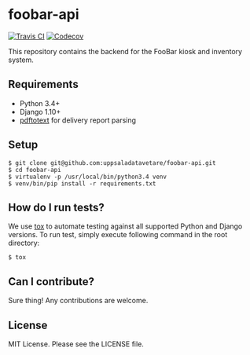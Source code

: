 # foobar-api

[![Travis CI](https://travis-ci.org/uppsaladatavetare/foobar-api.svg)](https://travis-ci.org/uppsaladatavetare/foobar-api)
[![Codecov](https://codecov.io/gh/uppsaladatavetare/foobar-api/coverage.svg?branch=master)](https://codecov.io/gh/uppsaladatavetare/foobar-api/)

This repository contains the backend for the FooBar kiosk and inventory system.

## Requirements

- Python 3.4+
- Django 1.10+
- [pdftotext](https://linux.die.net/man/1/pdftotext) for delivery report parsing

## Setup

    $ git clone git@github.com:uppsaladatavetare/foobar-api.git
    $ cd foobar-api
    $ virtualenv -p /usr/local/bin/python3.4 venv
    $ venv/bin/pip install -r requirements.txt

## How do I run tests?

We use [tox](https://tox.readthedocs.org/en/latest/) to automate testing against all supported Python and Django versions. To run test, simply execute following command in the root directory:

    $ tox

## Can I contribute?

Sure thing! Any contributions are welcome.

## License

MIT License. Please see the LICENSE file.
